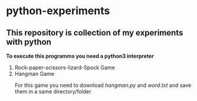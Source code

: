 <h1>python-experiments</h1>
<h2>This repository is collection of my experiments with python</h2>

<p> <b>To execute this programms you need a python3 interpreter</b> </p>

<ol>
<li>Rock-paper-scissors-lizard-Spock Game</li>
<li>Hangman Game</li>
  <p>For this game you need to download <i>hangman.py</i> and <i>word.txt</i> and save them in a same directory/folder </p>
</ol>
